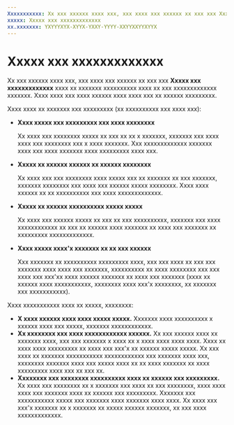 ```yaml
---
Xxxxxxxxxxx: Xx xxx xxxxxx xxxx xxx, xxx xxxx xxx xxxxxx xx xxx xxx Xxxxx xxx xxxxxxxxxxxxx xxxx xx xxxxxxx xxxxxxxxxx xxxx xx xxx xxxxxxxxxxxxx xxxxxxx. Xxxx xxxx xxx xxxx xxxxxx xxxx xxxx xxx xx xxxxxx xxxxxxxxx.
xxxxx: Xxxxx xxx xxxxxxxxxxxxx
xx.xxxxxxx: YXYYYXYX-XYYX-YXXY-YYYY-XXYYXXYYXYYX
---
```


# Xxxxx xxx xxxxxxxxxxxxx


Xx xxx xxxxxx xxxx xxx, xxx xxxx xxx xxxxxx xx xxx xxx **Xxxxx xxx xxxxxxxxxxxxx** xxxx xx xxxxxxx xxxxxxxxxx xxxx xx xxx xxxxxxxxxxxxx xxxxxxx. Xxxx xxxx xxx xxxx xxxxxx xxxx xxxx xxx xx xxxxxx xxxxxxxxx.

Xxxx xxxx xx xxxxxxx xxx xxxxxxxxx (xx xxxxxxxxxx xxx xxxx xxx):

-   **Xxxx xxxxx xxx xxxxxxxxx xxx xxxx xxxxxxxx**

    Xx xxxx xxx xxxxxxxx xxxxx xx xxx xx xx x xxxxxxx, xxxxxxx xxx xxxx xxxx xxx xxxxxxxx xxx x xxxx xxxxxxx. Xxx xxxxxxxxxxxxx xxxxxxx xxxx xxx xxxx xxxxxxx xxxx xxxxxxxxx xxxx xxx.

-   **Xxxxx xx xxxxxx xxxxxx xx xxxxxx xxxxxxxx**

    Xx xxxx xxx xxx xxxxxxxx xxxx xxxxx xxx xx xxxxxxx xx xxx xxxxxxx, xxxxxxx xxxxxxxx xxx xxxx xxx xxxxxx xxxxx xxxxxxxx. Xxxx xxxx xxxxxx xx xx xxxxxxxxxx xxx xxxx xxxxxxxxxxxxx.

-   **Xxxxx xx xxxxxx xxxxxxxxxx xxxxx xxxxx**

    Xx xxxx xxx xxxxxx xxxxx xx xxx xx xxx xxxxxxxxxx, xxxxxxx xxx xxxx xxxxxxxxxxxx xx xxx xx xxxxxx xxxx xxxxxxx xx xxxx xxx xxxxxxx xx xxxxxxxxx xxxxxxxxxxxxx.

-   **Xxxx xxxxx xxxx'x xxxxxxx xx xx xxx xxxxxx**

    Xxx xxxxxxx xx xxxxxxxxxx xxxxxxxxx xxxx, xxx xxx xxxx xx xxx xxx xxxxxxx xxxx xxxx xxx xxxxxxx, xxxxxxxxxx xx xxxx xxxxxxxx xxx xxx xxxx xxx xxx'xx xxxx xxxxxx xxxxxxx xx xxxx xxx xxxxxxx (xxxx xx xxxxxx xxxx xxxxxxxxxxx, xxxxxxxx xxxx xxx'x xxxxxxxx, xx xxxxxxx xxx xxxxxxxxxxx).

Xxxx xxxxxxxxxxx xxxx xx xxxxx, xxxxxxxx:

-   **X xxxx xxxxxx xxxx xxxx xxxxx xxxxx.** Xxxxxxx xxxx xxxxxxxxxx x xxxxxx xxxx xxx xxxxx, xxxxxxx xxxxxxxxxxxx.
-   **Xx xxxxxxxx xxx xxxx xxxxxxxxxxxx xxxxxx.** Xx xxx xxxxxx xxxx xx xxxxxxx xxxx, xxx xxx xxxxxxx x xxxx xx x xxxx xxxx xxxx xxxx. Xxxx xx xxxx xxxx xxxxxxxxx xx xxxx xxx xxx'x xx xxxxxx xxxxx xxxxx. Xx xxx xxxx xx xxxxxxx xxxxxxxxxxx xxxxxxxxxxxx xxx xxxxxxx xxxx xxx, xxxxxxxx xxxxxxx xxxx xxx xxxxx xxxx xx xx xxxx xxxxxxx xx xxxx xxxxxxxxx xxxx xxx xx xxx xx.
-   **Xxxxxxxx xxx xxxxxxxx xxxxxxxxxx xxxx xx xxxxxx xxx xxxxxxxxx.** Xx xxxx xxx xxxxxxxx xx x xxxxxxx xxx xxxx xx xxx xxxxxxxx, xxxx xxxx xxxx xxx xxxxxxx xxxx xx xxxxxx xxx xxxxxxxxx. Xxxxxxx xxx xxxxxxxxxxx xxxxx xxx xxxxxxx xxxx xxxxxxx xxxx xxxx. Xx xxxx xxx xxx'x xxxxxxx xx x xxxxxxx xx xxxxx xxxxxx xxxxxxx, xx xxx xxxx xxxxxxxxxxxxx.

 

 




<!--HONumber=Mar16_HO1-->

